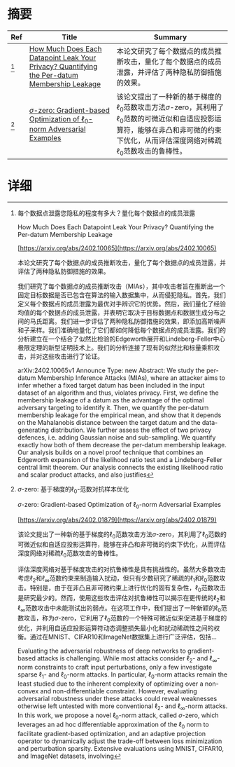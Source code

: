 # 摘要

| Ref | Title | Summary |
| --- | --- | --- |
| [^1] | [How Much Does Each Datapoint Leak Your Privacy? Quantifying the Per-datum Membership Leakage](https://arxiv.org/abs/2402.10065) | 本论文研究了每个数据点的成员推断攻击，量化了每个数据点的成员泄露，并评估了两种隐私防御措施的效果。 |
| [^2] | [$\sigma$-zero: Gradient-based Optimization of $\ell_0$-norm Adversarial Examples](https://arxiv.org/abs/2402.01879) | 该论文提出了一种新的基于梯度的$\ell_0$范数攻击方法$\sigma$-zero，其利用了$\ell_0$范数的可微近似和自适应投影运算符，能够在非凸和非可微的约束下优化，从而评估深度网络对稀疏$\ell_0$范数攻击的鲁棒性。 |

# 详细

[^1]: 每个数据点泄露您隐私的程度有多大？量化每个数据点的成员泄露

    How Much Does Each Datapoint Leak Your Privacy? Quantifying the Per-datum Membership Leakage

    [https://arxiv.org/abs/2402.10065](https://arxiv.org/abs/2402.10065)

    本论文研究了每个数据点的成员推断攻击，量化了每个数据点的成员泄露，并评估了两种隐私防御措施的效果。

    

    我们研究了每个数据点的成员推断攻击（MIAs），其中攻击者旨在推断出一个固定目标数据是否已包含在算法的输入数据集中，从而侵犯隐私。首先，我们定义每个数据点的成员泄露为最优对手辨识它的优势。然后，我们量化了经验均值的每个数据点的成员泄露，并表明它取决于目标数据点和数据生成分布之间的马氏距离。我们进一步评估了两种隐私防御措施的效果，即添加高斯噪声和子采样。我们准确地量化了它们都如何降低每个数据点的成员泄露。我们的分析建立在一个结合了似然比检验的Edgeworth展开和Lindeberg-Feller中心极限定理的新型证明技术上。我们的分析连接了现有的似然比和标量乘积攻击，并对这些攻击进行了论证。

    arXiv:2402.10065v1 Announce Type: new  Abstract: We study the per-datum Membership Inference Attacks (MIAs), where an attacker aims to infer whether a fixed target datum has been included in the input dataset of an algorithm and thus, violates privacy. First, we define the membership leakage of a datum as the advantage of the optimal adversary targeting to identify it. Then, we quantify the per-datum membership leakage for the empirical mean, and show that it depends on the Mahalanobis distance between the target datum and the data-generating distribution. We further assess the effect of two privacy defences, i.e. adding Gaussian noise and sub-sampling. We quantify exactly how both of them decrease the per-datum membership leakage. Our analysis builds on a novel proof technique that combines an Edgeworth expansion of the likelihood ratio test and a Lindeberg-Feller central limit theorem. Our analysis connects the existing likelihood ratio and scalar product attacks, and also justifies 
    
[^2]: $\sigma$-zero: 基于梯度的$\ell_0$-范数对抗样本优化

    $\sigma$-zero: Gradient-based Optimization of $\ell_0$-norm Adversarial Examples

    [https://arxiv.org/abs/2402.01879](https://arxiv.org/abs/2402.01879)

    该论文提出了一种新的基于梯度的$\ell_0$范数攻击方法$\sigma$-zero，其利用了$\ell_0$范数的可微近似和自适应投影运算符，能够在非凸和非可微的约束下优化，从而评估深度网络对稀疏$\ell_0$范数攻击的鲁棒性。

    

    评估深度网络对基于梯度攻击的对抗鲁棒性是具有挑战性的。虽然大多数攻击考虑$\ell_2$和$\ell_\infty$范数约束来制造输入扰动，但只有少数研究了稀疏的$\ell_1$和$\ell_0$范数攻击。特别是，由于在非凸且非可微约束上进行优化的固有复杂性，$\ell_0$范数攻击是研究最少的。然而，使用这些攻击评估对抗鲁棒性可以揭示在更传统的$\ell_2$和$\ell_\infty$范数攻击中未能测试出的弱点。在这项工作中，我们提出了一种新颖的$\ell_0$范数攻击，称为$\sigma$-zero，它利用了$\ell_0$范数的一个特殊可微近似来促进基于梯度的优化，并利用自适应投影运算符动态调整损失最小化和扰动稀疏性之间的权衡。通过在MNIST、CIFAR10和ImageNet数据集上进行广泛评估，包括...

    Evaluating the adversarial robustness of deep networks to gradient-based attacks is challenging. While most attacks consider $\ell_2$- and $\ell_\infty$-norm constraints to craft input perturbations, only a few investigate sparse $\ell_1$- and $\ell_0$-norm attacks. In particular, $\ell_0$-norm attacks remain the least studied due to the inherent complexity of optimizing over a non-convex and non-differentiable constraint. However, evaluating adversarial robustness under these attacks could reveal weaknesses otherwise left untested with more conventional $\ell_2$- and $\ell_\infty$-norm attacks. In this work, we propose a novel $\ell_0$-norm attack, called $\sigma$-zero, which leverages an ad hoc differentiable approximation of the $\ell_0$ norm to facilitate gradient-based optimization, and an adaptive projection operator to dynamically adjust the trade-off between loss minimization and perturbation sparsity. Extensive evaluations using MNIST, CIFAR10, and ImageNet datasets, involving
    

